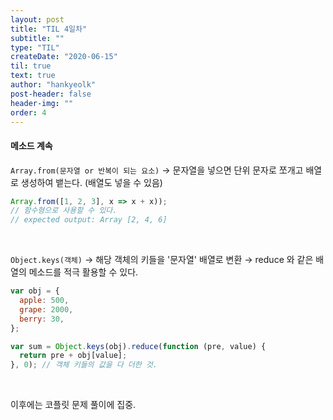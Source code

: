```yaml
---
layout: post
title: "TIL 4일차"
subtitle: ""
type: "TIL"
createDate: "2020-06-15"
til: true
text: true
author: "hankyeolk"
post-header: false
header-img: ""
order: 4
---
```


#### 메소드 계속

`Array.from(문자열 or 반복이 되는 요소)` → 문자열을 넣으면 단위 문자로 쪼개고 배열로 생성하여 뱉는다. (배열도 넣을 수 있음)

```js
Array.from([1, 2, 3], x => x + x));
// 함수형으로 사용할 수 있다.
// expected output: Array [2, 4, 6]
```

<br>

`Object.keys(객체)` → 해당 객체의 키들을 '문자열' 배열로 변환 → reduce 와 같은 배열의 메소드를 적극 활용할 수 있다.

```js
var obj = {
  apple: 500,
  grape: 2000,
  berry: 30,
};

var sum = Object.keys(obj).reduce(function (pre, value) {
  return pre + obj[value];
}, 0); // 객체 키들의 값을 다 더한 것.
```

<br>

이후에는 코플릿 문제 풀이에 집중.
